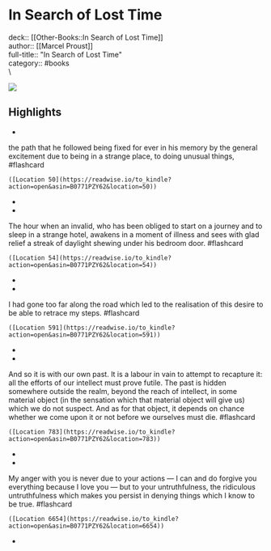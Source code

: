 # In Search of Lost Time

deck:: [[Other-Books::In Search of Lost Time]]\
author:: [[Marcel Proust]]\
full-title:: "In Search of Lost Time"\
category:: #books\
\

![](https://images-na.ssl-images-amazon.com/images/I/51tRkYYlpaL._SL200_.jpg)

## Highlights
- 

the path that he followed being fixed for ever in his memory by the general excitement due to being in a strange place, to doing unusual things, #flashcard 


    ([Location 50](https://readwise.io/to_kindle?action=open&asin=B0771PZY62&location=50))
-
- 

The hour when an invalid, who has been obliged to start on a journey and to sleep in a strange hotel, awakens in a moment of illness and sees with glad relief a streak of daylight shewing under his bedroom door. #flashcard 


    ([Location 54](https://readwise.io/to_kindle?action=open&asin=B0771PZY62&location=54))
-
- 

I had gone too far along the road which led to the realisation of this desire to be able to retrace my steps. #flashcard 


    ([Location 591](https://readwise.io/to_kindle?action=open&asin=B0771PZY62&location=591))
-
- 

And so it is with our own past. It is a labour in vain to attempt to recapture it: all the efforts of our intellect must prove futile. The past is hidden somewhere outside the realm, beyond the reach of intellect, in some material object (in the sensation which that material object will give us) which we do not suspect. And as for that object, it depends on chance whether we come upon it or not before we ourselves must die. #flashcard 


    ([Location 783](https://readwise.io/to_kindle?action=open&asin=B0771PZY62&location=783))
-
- 

My anger with you is never due to your actions — I can and do forgive you everything because I love you — but to your untruthfulness, the ridiculous untruthfulness which makes you persist in denying things which I know to be true. #flashcard 


    ([Location 6654](https://readwise.io/to_kindle?action=open&asin=B0771PZY62&location=6654))
-
